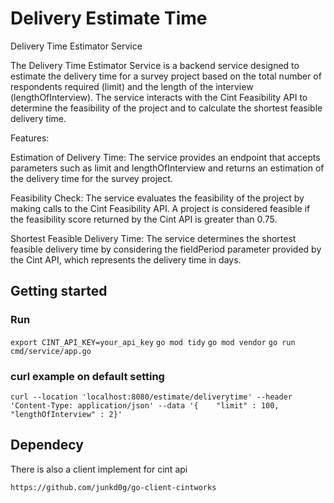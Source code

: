 # Delivery Estimate Time
Delivery Time Estimator Service

The Delivery Time Estimator Service is a backend service designed to estimate the delivery time for a survey project based on the total number of respondents required (limit) and the length of the interview (lengthOfInterview). The service interacts with the Cint Feasibility API to determine the feasibility of the project and to calculate the shortest feasible delivery time.

Features:

Estimation of Delivery Time: The service provides an endpoint that accepts parameters such as limit and lengthOfInterview and returns an estimation of the delivery time for the survey project.

Feasibility Check: The service evaluates the feasibility of the project by making calls to the Cint Feasibility API. A project is considered feasible if the feasibility score returned by the Cint API is greater than 0.75.

Shortest Feasible Delivery Time: The service determines the shortest feasible delivery time by considering the fieldPeriod parameter provided by the Cint API, which represents the delivery time in days.

## Getting started

### Run

`export CINT_API_KEY=your_api_key`
 `go mod tidy`
 `go mod vendor`
 `go run cmd/service/app.go`

### curl example on default setting

`curl --location 'localhost:8080/estimate/deliverytime' --header 'Content-Type: application/json' --data '{    "limit" : 100,    "lengthOfInterview" : 2}'`

## Dependecy

There is also a client implement for cint api 

`https://github.com/junkd0g/go-client-cintworks`
